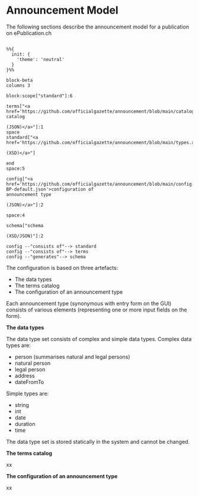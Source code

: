 # Announcement Model
The following sections describe the announcement model for a publication on ePublication.ch
```mermaid

%%{
  init: {
    'theme': 'neutral'
  }
}%%

block-beta
columns 3

block:scope["standard"]:6

terms["<a href='https://github.com/officialgazette/announcement/blob/main/catalog.json'>terms
catalog

(JSON)</a>"]:1
space
standard["<a href='https://github.com/officialgazette/announcement/blob/main/types.xsd'>types

(XSD)</a>"]

end
space:5

config["<a href='https://github.com/officialgazette/announcement/blob/main/config-BP-default.json'>configuration of
announcement type

(JSON)</a>"]:2

space:4

schema["schema

(XSD/JSON)"]:2

config --"consists of"--> standard
config --"consists of"--> terms
config --"generates"--> schema

```

The configuration is based on three artefacts:
- The data types
- The terms catalog
- The configuration of an announcement type

Each announcement type (synonymous with entry form on the GUI) consists of various elements (representing one or more input fields on the form).

**The data types**

The data type set consists of complex and simple data types. Complex data types are:
- person (summarises natural and legal persons)
- natural person
- legal person
- address
- dateFromTo

Simple types are:
- string
- int
- date
- duration
- time
  
The data type set is stored statically in the system and cannot be changed.

**The terms catalog**

xx

**The configuration of an announcement type**

xx
